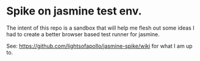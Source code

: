 # Spike on jasmine test env.

The intent of this repo is a sandbox that will help me flesh out some
ideas I had to create a better browser based test runner for jasmine.

See: https://github.com/lightsofapollo/jasmine-spike/wiki for what I am up to.